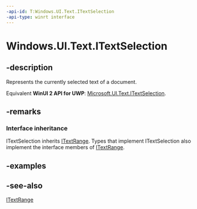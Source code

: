 ```yaml
---
-api-id: T:Windows.UI.Text.ITextSelection
-api-type: winrt interface
---
```


<!-- Interface syntax.
public interface ITextSelection : Windows.UI.Text.ITextRange
-->

# Windows.UI.Text.ITextSelection

## -description
Represents the currently selected text of a document.

Equivalent **WinUI 2 API for UWP**: [Microsoft.UI.Text.ITextSelection](/windows/winui/api/microsoft.ui.text.itextselection).

## -remarks
### Interface inheritance

ITextSelection inherits [ITextRange](itextrange.md). Types that implement ITextSelection also implement the interface members of [ITextRange](itextrange.md).

## -examples

## -see-also
[ITextRange](itextrange.md)
